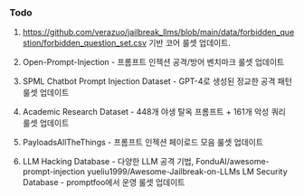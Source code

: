 ### Todo 
1. https://github.com/verazuo/jailbreak_llms/blob/main/data/forbidden_question/forbidden_question_set.csv 기반 코어 룰셋 업데이트.  

2. Open-Prompt-Injection - 프롬프트 인젝션 공격/방어 벤치마크 룰셋 업데이트  

3. SPML Chatbot Prompt Injection Dataset - GPT-4로 생성된 정교한 공격 패턴 룰셋 업데이트  

4. Academic Research Dataset - 448개 야생 탈옥 프롬프트 + 161개 악성 쿼리  룰셋 업데이트  

5. PayloadsAllTheThings - 프롬프트 인젝션 페이로드 모음 룰셋 업데이트  

6. LLM Hacking Database - 다양한 LLM 공격 기법, FonduAI/awesome-prompt-injection
yueliu1999/Awesome-Jailbreak-on-LLMs LM Security Database - promptfoo에서 운영  룰셋 업데이트  